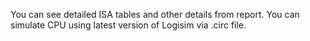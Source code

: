 You can see detailed ISA tables and other details from report.
You can simulate CPU using latest version of Logisim via .circ file.
